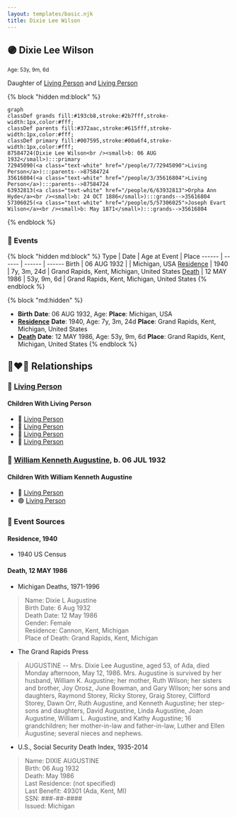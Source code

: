 ```yaml
---
layout: templates/basic.njk
title: Dixie Lee Wilson
---
```

## 🟣 Dixie Lee Wilson
<small>Age: 53y, 9m, 6d</small>

Daughter of [Living Person](/people/3/35616804) and [Living Person](/people/7/72945090)

{% block "hidden md:block" %}
```mermaid
graph
classDef grands fill:#193cb8,stroke:#2b7fff,stroke-width:1px,color:#fff;
classDef parents fill:#372aac,stroke:#615fff,stroke-width:1px,color:#fff;
classDef primary fill:#007595,stroke:#00a6f4,stroke-width:1px,color:#fff;
87584724(Dixie Lee Wilson<br /><small>b: 06 AUG 1932</small>):::primary
72945090(<a class="text-white" href="/people/7/72945090">Living Person</a>):::parents-->87584724
35616804(<a class="text-white" href="/people/3/35616804">Living Person</a>):::parents-->87584724
63932813(<a class="text-white" href="/people/6/63932813">Orpha Ann Hyde</a><br /><small>b: 24 OCT 1886</small>):::grands-->35616804
57306025(<a class="text-white" href="/people/5/57306025">Joseph Evart Wilson</a><br /><small>b: May 1871</small>):::grands-->35616804
```
{% endblock %}

### 📆 Events

{% block "hidden md:block" %}
Type | Date | Age at Event | Place
------ | ------ | ------ | ------
Birth | 06 AUG 1932 |  | Michigan, USA
[Residence](#event-event-0) | 1940 | 7y, 3m, 24d | Grand Rapids, Kent, Michigan, United States
[Death](#event-event-4) | 12 MAY 1986 | 53y, 9m, 6d | Grand Rapids, Kent, Michigan, United States
{% endblock %}

{% block "md:hidden" %}
- **Birth**
**Date**: 06 AUG 1932, Age:
**Place**: Michigan, USA
- **[Residence](#event-event-0)**
**Date**: 1940, Age: 7y, 3m, 24d
**Place**: Grand Rapids, Kent, Michigan, United States
- **[Death](#event-event-4)**
**Date**: 12 MAY 1986, Age: 53y, 9m, 6d
**Place**: Grand Rapids, Kent, Michigan, United States
{% endblock %}

## 👩‍❤️‍👨 Relationships

### 🔵 [Living Person](/people/4/45880759)

#### Children With Living Person
* 🔵 [Living Person](/people/8/83254504)
* 🔵 [Living Person](/people/4/49618909)
* 🔵 [Living Person](/people/5/57708032)
* 🔵 [Living Person](/people/5/59170178)
### 🔵 [William Kenneth Augustine](/people/6/67055724), b. 06 JUL 1932

#### Children With William Kenneth Augustine
* 🔵 [Living Person](/people/1/12835222)
* 🟣 [Living Person](/people/6/69397775)
### 📰 Event Sources

#### <a id="event-event-0"></a> Residence, 1940
* 1940 US Census

#### <a id="event-event-4"></a> Death, 12 MAY 1986
* Michigan Deaths, 1971-1996
>   
  > Name:  Dixie L Augustine  
  > Birth Date: 6 Aug 1932  
  > Death Date: 12 May 1986  
  > Gender: Female  
  > Residence: Cannon, Kent, Michigan  
  > Place of Death: Grand Rapids, Kent, Michigan
* The Grand Rapids Press
>   
  > AUGUSTINE -- Mrs. Dixie Lee Augustine, aged 53, of Ada, died Monday afternoon, May 12, 1986. Mrs. Augustine is survived by her husband, William K. Augustine; her mother, Ruth Wilson; her sisters and brother, Joy Orosz, June Bowman, and Gary Wilson; her sons and daughters, Raymond Storey, Ricky Storey, Graig Storey, Clifford Storey, Dawn Orr, Ruth Augustine, and Kenneth Augustine; her step-sons and daughters, David Augustine, Linda Augustine, Joan Augustine, William L. Augustine, and Kathy Augustine; 16 grandchildren; her mother-in-law and father-in-law, Luther and Ellen Augustine; several nieces and nephews.
* U.S., Social Security Death Index, 1935-2014
>   
  > Name: DIXIE AUGUSTINE  
  > Birth: 06 Aug 1932  
  > Death: May 1986  
  > Last Residence: (not specified)  
  > Last Benefit: 49301 (Ada, Kent, MI)  
  > SSN: ###-##-####  
  > Issued: Michigan
